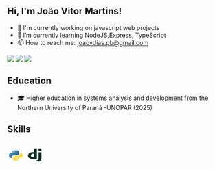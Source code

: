 ## Hi, I'm  João Vitor Martins!

- 🔭  I'm currently working on javascript web projects
- 🌱 I’m currently learning NodeJS,Express, TypeScript
- 📫 How to reach me: joaovdias.pb@gmail.com

<div> 
  <a href="https://www.instagram.com/joao_vitor_mdias1/" target="_blank"><img src="https://img.shields.io/badge/-Instagram-%23E4405F?style=for-the-badge&logo=instagram&logoColor=white" target="_blank"></a>
  <a href = "mailto:joaovdias.pb@gmail.com"><img src="https://img.shields.io/badge/-Gmail-%23333?style=for-the-badge&logo=gmail&logoColor=white" target="_blank"></a>
  <a href="https://www.linkedin.com/in/jo%C3%A3o-vitor-martins-dias-3a4876164/" target="_blank"><img src="https://img.shields.io/badge/-LinkedIn-%230077B5?style=for-the-badge&logo=linkedin&logoColor=white" target="_blank"></a> 
</div>

## Education

- 🎓  Higher education in systems analysis and development from the Northern University of Paraná -UNOPAR (2025)

## Skills

  <div style="display: inline_block"><br>
  <img align="center" alt="Rafa-Python" height="30" width="40" src="https://raw.githubusercontent.com/devicons/devicon/master/icons/python/python-original.svg">
  <img align="center" alt="Joao-Django" height="30" width="40" src="https://raw.githubusercontent.com/devicons/devicon/master/icons/django/django-plain.svg">
</div>

